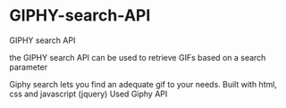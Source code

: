 # GIPHY-search-API
GIPHY search API


the GIPHY search API can be used to retrieve GIFs based on a search parameter

 Giphy search lets you find an adequate gif to your needs.
Built with html, css and javascript (jquery)
Used Giphy API
